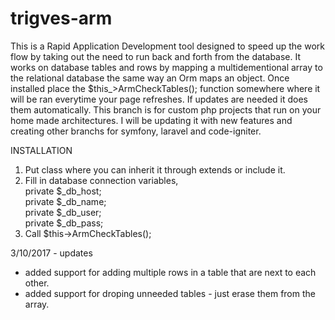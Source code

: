 # trigves-arm
This is a Rapid Application Development tool designed to speed up the work flow by taking out the need to run back and forth from the database. It works on database tables and rows by mapping a multidementional array to the relational database the same way an Orm maps an object. Once installed place the $this_>ArmCheckTables(); function somewhere where it will be ran everytime your page refreshes. If updates are needed it does them automatically. This branch is for custom php projects that run on your home made architectures. I will be updating it with new features and creating other branchs for symfony, laravel and code-igniter.

INSTALLATION  
1) Put class where you can inherit it through extends or include it.  
2) Fill in database connection variables,  
	private $_db_host;  
	private $_db_name;  
	private $_db_user;  
	private $_db_pass;  
3) Call $this->ArmCheckTables();


3/10/2017 - updates  
* added support for adding multiple rows in a table that are next to each other.  
* added support for droping unneeded tables - just erase them from the array.  
